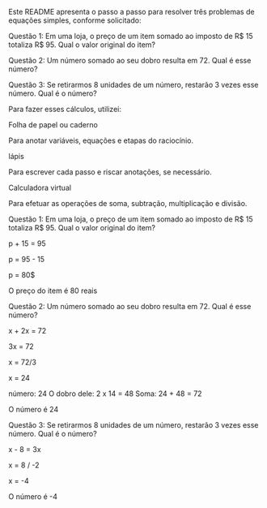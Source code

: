 Este README apresenta o passo a passo para resolver três problemas de equações simples, conforme solicitado:

Questão 1: Em uma loja, o preço de um item somado ao imposto de R$ 15 totaliza R$ 95. Qual o valor original do item?

Questão 2: Um número somado ao seu dobro resulta em 72. Qual é esse número?

Questão 3: Se retirarmos 8 unidades de um número, restarão 3 vezes esse número. Qual é o número?

Para fazer esses cálculos, utilizei:

Folha de papel ou caderno

Para anotar variáveis, equações e etapas do raciocínio.

lápis

Para escrever cada passo e riscar anotações, se necessário.

Calculadora virtual

Para efetuar as operações de soma, subtração, multiplicação e divisão.

Questão 1: Em uma loja, o preço de um item somado ao imposto de R$ 15 totaliza R$ 95. Qual o valor original do item?

p + 15 = 95 

p = 95 - 15

p = 80$

O preço do item é 80 reais

Questão 2: Um número somado ao seu dobro resulta em 72. Qual é esse número?

x + 2x = 72

3x = 72

x = 72/3

x = 24

número: 24
O dobro dele: 2 x 14 = 48 
Soma: 24 + 48 = 72

O número é 24

Questão 3: Se retirarmos 8 unidades de um número, restarão 3 vezes esse número. Qual é o número?

x - 8 = 3x

x = 8 / -2

x = -4

O número é -4 






